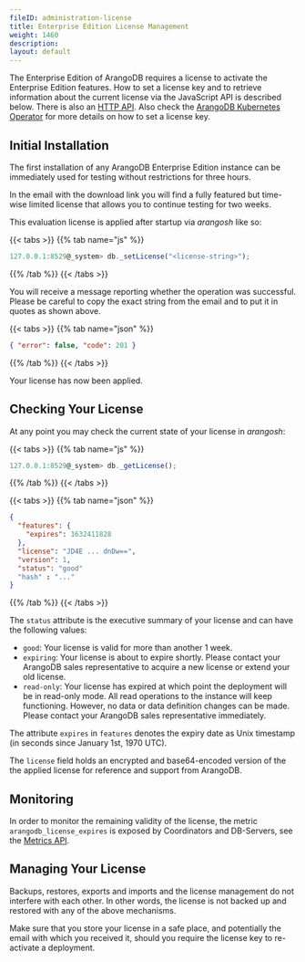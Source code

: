 ```yaml
---
fileID: administration-license
title: Enterprise Edition License Management
weight: 1460
description: 
layout: default
---
```

The Enterprise Edition of ArangoDB requires a license to activate the
Enterprise Edition features. How to set a license key and to retrieve
information about the current license via the JavaScript API is described below.
There is also an [HTTP API](../http/license).
Also check the [ArangoDB Kubernetes Operator](../deployment/by-technology/kubernetes/deployment-kubernetes-usage)
for more details on how to set a license key.

## Initial Installation

The first installation of any ArangoDB Enterprise Edition instance can be
immediately used for testing without restrictions for three hours.

In the email with the download link you will find a fully featured but
time-wise limited license that allows you to continue testing for two weeks.

This evaluation license is applied after startup via _arangosh_ like so:

{{< tabs >}}
{{% tab name="js" %}}
```js
127.0.0.1:8529@_system> db._setLicense("<license-string>");
```
{{% /tab %}}
{{< /tabs >}}

You will receive a message reporting whether the operation was successful.
Please be careful to copy the exact string from the email and to put it in
quotes as shown above.

{{< tabs >}}
{{% tab name="json" %}}
```json
{ "error": false, "code": 201 }
```
{{% /tab %}}
{{< /tabs >}}

Your license has now been applied.

## Checking Your License

At any point you may check the current state of your license in _arangosh_:

{{< tabs >}}
{{% tab name="js" %}}
```js
127.0.0.1:8529@_system> db._getLicense();
```
{{% /tab %}}
{{< /tabs >}}

{{< tabs >}}
{{% tab name="json" %}}
```json
{
  "features": {
    "expires": 1632411828
  },
  "license": "JD4E ... dnDw==",
  "version": 1,
  "status": "good"
  "hash" : "..."
}
```
{{% /tab %}}
{{< /tabs >}}

The `status` attribute is the executive summary of your license and
can have the following values:

- `good`: Your license is valid for more than another 1 week.
- `expiring`: Your license is about to expire shortly. Please contact
  your ArangoDB sales representative to acquire a new license or
  extend your old license.
- `read-only`: Your license has expired at which
  point the deployment will be in read-only mode. All read operations to the
  instance will keep functioning. However, no data or data definition changes
  can be made. Please contact your ArangoDB sales representative immediately.

The attribute `expires` in `features` denotes the expiry date as Unix timestamp
(in seconds since January 1st, 1970 UTC).

The `license` field holds an encrypted and base64-encoded version of the the
applied license for reference and support from ArangoDB.

## Monitoring

In order to monitor the remaining validity of the license, the metric
`arangodb_license_expires` is exposed by Coordinators and DB-Servers, see the
[Metrics API](../http/administration-monitoring/administration-and-monitoring-metrics).

## Managing Your License

Backups, restores, exports and imports and the license management do not
interfere with each other. In other words, the license is not backed up
and restored with any of the above mechanisms.

Make sure that you store your license in a safe place, and potentially the
email with which you received it, should you require the license key to
re-activate a deployment.
